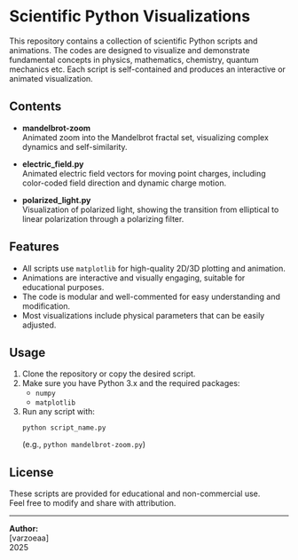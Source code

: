 # Scientific Python Visualizations

This repository contains a collection of scientific Python scripts and animations. The codes are designed to visualize and demonstrate fundamental concepts in physics, mathematics, chemistry, quantum mechanics etc. Each script is self-contained and produces an interactive or animated visualization.

## Contents

- **mandelbrot-zoom**  
  Animated zoom into the Mandelbrot fractal set, visualizing complex dynamics and self-similarity.

- **electric_field.py**  
  Animated electric field vectors for moving point charges, including color-coded field direction and dynamic charge motion.

- **polarized_light.py**  
  Visualization of polarized light, showing the transition from elliptical to linear polarization through a polarizing filter.

## Features

- All scripts use `matplotlib` for high-quality 2D/3D plotting and animation.
- Animations are interactive and visually engaging, suitable for educational purposes.
- The code is modular and well-commented for easy understanding and modification.
- Most visualizations include physical parameters that can be easily adjusted.

## Usage

1. Clone the repository or copy the desired script.
2. Make sure you have Python 3.x and the required packages:
   - `numpy`
   - `matplotlib`
3. Run any script with:
   ```
   python script_name.py
   ```
   (e.g., `python mandelbrot-zoom.py`)

## License

These scripts are provided for educational and non-commercial use.  
Feel free to modify and share with attribution.

---

**Author:**  
[varzoeaa]  
2025
